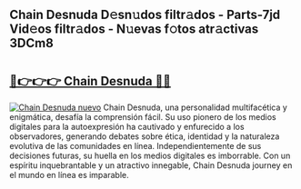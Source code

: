 ## Chain Desnuda D𝚎sn𝚞dos filtr𝚊dos - Parts-7jd Vid𝚎os filtr𝚊dos - N𝚞evas f𝚘tos atr𝚊ctivas 3DCm8

# <h2><a href="http://mbcfj9h.tromn.icu/?c=Chain+Desnuda">🔗👉👉👉 Chain Desnuda 🔗🔗</a></h2>

[![Chain Desnuda nuevo](https://i.imgur.com/pEAQMta.gif)](http://mbcfj9h.tromn.icu/?c=Chain+Desnuda)
Chain Desnuda, una personalidad multifacética y enigmática, desafía la comprensión fácil. Su uso pionero de los medios digitales para la autoexpresión ha cautivado y enfurecido a los observadores, generando debates sobre ética, identidad y la naturaleza evolutiva de las comunidades en línea. Independientemente de sus decisiones futuras, su huella en los medios digitales es imborrable. Con un espíritu inquebrantable y un atractivo innegable, Chain Desnuda journey en el mundo en línea es imparable.
